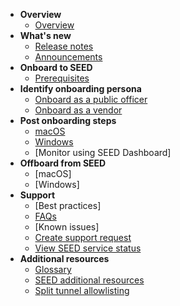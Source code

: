 - **Overview**
  - [Overview](overview)
- **What's new**
  - [Release notes](release-notes)
  - [Announcements](announcements)
- **Onboard to SEED**  
  - [Prerequisites](prerequisites-for-onboarding)
- **Identify onboarding persona**
  - [Onboard as a public officer](identify-seed-onboarding-persona)
  - [Onboard as a vendor](onboard-device/onboard-device-to-seed)
- **Post onboarding steps**    
  - [macOS](post-onboarding-instructions/post-onboarding-steps-and-verification)
  - [Windows](device-clean-up-policy)
  - [Monitor using SEED Dashboard]
- **Offboard from SEED**
  - [macOS]
  - [Windows]
- **Support**
  - [Best practices]
  - [ FAQs](faqs/seed-faqs)
  - [Known issues]
  - [Create support request](raise-an-incident-support-request)
  - [View SEED service status](seed-status)
- **Additional resources**  
  - [Glossary](glossary)
  - [SEED additional resources](additional-resources/additional-resources)
  - [Split tunnel allowlisting](additional-resources/split-tunnel-allowlist)
  
